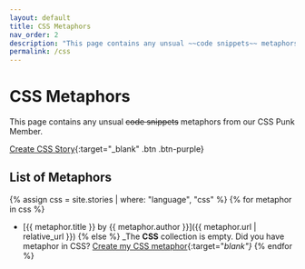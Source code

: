 ```yaml
---
layout: default
title: CSS Metaphors
nav_order: 2
description: "This page contains any unsual ~~code snippets~~ metaphors from our CSS Punk Member."
permalink: /css
---
```


# CSS Metaphors

This page contains any unsual ~~code snippets~~ metaphors from our CSS Punk Member.

[Create CSS Story](https://github.com/StreetCommunityProgrammer/metaphore/issues/new?assignees=darkterminal%2Cmkubdev&labels=metaphore%2Ccss&template=create_css_story.yml&title=Your+Story+Title){:target="_blank" .btn .btn-purple}

## List of Metaphors
{% assign css = site.stories | where: "language", "css" %}
{% for metaphor in css %}
- [{{ metaphor.title }} by {{ metaphor.author }}]({{ metaphor.url | relative_url }})
{% else %}
  _The **CSS** collection is empty. Did you have metaphor in CSS? [Create my CSS metaphor](https://github.com/StreetCommunityProgrammer/metaphore/issues/new?assignees=darkterminal%2Cmkubdev&labels=metaphore%2Ccss&template=create_css_story.yml&title=Your+Story+Title){:target="_blank"}_
{% endfor %}
